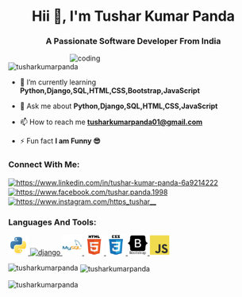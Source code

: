 
<h1 align="center">Hii 👋, I'm Tushar Kumar Panda</h1>
<h3 align="center">A Passionate Software Developer From India</h3>

<img align="right" alt="coding" width="380"  src="https://cdn.dribbble.com/users/1162077/screenshots/3848914/programmer.gif">

<p align="left"> <img src="https://komarev.com/ghpvc/?username=tusharkumarpanda&label=Profile%20views&color=0e75b6&style=flat" alt="tusharkumarpanda" /> </p>

- 🌱 I’m currently learning **Python,Django,SQL,HTML,CSS,Bootstrap,JavaScript**

- 💬 Ask me about **Python,Django,SQL,HTML,CSS,JavaScript**

- 📫 How to reach me **tusharkumarpanda01@gmail.com**

- ⚡ Fun fact **I am Funny 😎**

<h3 align="left">Connect With Me:</h3>
<p align="left">
<a href="https://linkedin.com/in/https://www.linkedin.com/in/tushar-kumar-panda-6a9214222" target="blank"><img align="center" src="https://raw.githubusercontent.com/rahuldkjain/github-profile-readme-generator/master/src/images/icons/Social/linked-in-alt.svg" alt="https://www.linkedin.com/in/tushar-kumar-panda-6a9214222" height="30" width="40" /></a>
<a href="https://fb.com/https://www.facebook.com/tushar.panda.1998" target="blank"><img align="center" src="https://raw.githubusercontent.com/rahuldkjain/github-profile-readme-generator/master/src/images/icons/Social/facebook.svg" alt="https://www.facebook.com/tushar.panda.1998" height="30" width="40" /></a>
<a href="https://instagram.com/https://www.instagram.com/https_tushar__" target="blank"><img align="center" src="https://raw.githubusercontent.com/rahuldkjain/github-profile-readme-generator/master/src/images/icons/Social/instagram.svg" alt="https://www.instagram.com/https_tushar__" height="30" width="40" /></a>
</p>


<h3 align="left">Languages And Tools:</h3>
<p align="left"> <a href="https://www.python.org" target="_blank" rel="noreferrer"> <img src="https://raw.githubusercontent.com/devicons/devicon/master/icons/python/python-original.svg" alt="python" width="40" height="40"/> </a> <a href="https://www.djangoproject.com/" target="_blank" rel="noreferrer"> <img src="https://cdn.worldvectorlogo.com/logos/django.svg" alt="django" width="40" height="40"/> </a> <a href="https://www.mysql.com/" target="_blank" rel="noreferrer"> <img src="https://raw.githubusercontent.com/devicons/devicon/master/icons/mysql/mysql-original-wordmark.svg" alt="mysql" width="40" height="40"/> </a> <a href="https://www.w3.org/html/" target="_blank" rel="noreferrer"> <img src="https://raw.githubusercontent.com/devicons/devicon/master/icons/html5/html5-original-wordmark.svg" alt="html5" width="40" height="40"/> </a> <a href="https://www.w3schools.com/css/" target="_blank" rel="noreferrer"> <img src="https://raw.githubusercontent.com/devicons/devicon/master/icons/css3/css3-original-wordmark.svg" alt="css3" width="40" height="40"/> </a> <a href="https://getbootstrap.com" target="_blank" rel="noreferrer"> <img src="https://raw.githubusercontent.com/devicons/devicon/master/icons/bootstrap/bootstrap-plain-wordmark.svg" alt="bootstrap" width="40" height="40"/> </a> <a href="https://developer.mozilla.org/en-US/docs/Web/JavaScript" target="_blank" rel="noreferrer"> <img src="https://raw.githubusercontent.com/devicons/devicon/master/icons/javascript/javascript-original.svg" alt="javascript" width="40" height="40"/> </a> </p>

<p><img align="left" src="https://github-readme-stats.vercel.app/api/top-langs?username=tusharkumarpanda&show_icons=true&locale=en&layout=compact" alt="tusharkumarpanda" /></p>

<p>&nbsp;<img align="center" src="https://github-readme-stats.vercel.app/api?username=tusharkumarpanda&show_icons=true&locale=en" alt="tusharkumarpanda" /></p>

<p><img align="center" src="https://github-readme-streak-stats.herokuapp.com/?user=tusharkumarpanda&" alt="tusharkumarpanda" /></p>

